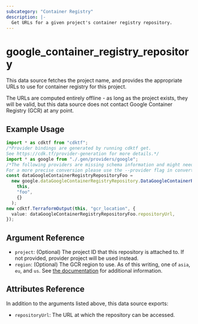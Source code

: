 ```yaml
---
subcategory: "Container Registry"
description: |-
  Get URLs for a given project's container registry repository.
---
```


# google\_container\_registry\_repository

This data source fetches the project name, and provides the appropriate URLs to use for container registry for this project.

The URLs are computed entirely offline - as long as the project exists, they will be valid, but this data source does not contact Google Container Registry (GCR) at any point.

## Example Usage

```typescript
import * as cdktf from "cdktf";
/*Provider bindings are generated by running cdktf get.
See https://cdk.tf/provider-generation for more details.*/
import * as google from "./.gen/providers/google";
/*The following providers are missing schema information and might need manual adjustments to synthesize correctly: google.
For a more precise conversion please use the --provider flag in convert.*/
const dataGoogleContainerRegistryRepositoryFoo =
  new google.dataGoogleContainerRegistryRepository.DataGoogleContainerRegistryRepository(
    this,
    "foo",
    {}
  );
new cdktf.TerraformOutput(this, "gcr_location", {
  value: dataGoogleContainerRegistryRepositoryFoo.repositoryUrl,
});

```

## Argument Reference

* `project`: (Optional) The project ID that this repository is attached to.  If not provided, provider project will be used instead.
* `region`: (Optional) The GCR region to use.  As of this writing, one of `asia`, `eu`, and `us`.  See [the documentation](https://cloud.google.com/container-registry/docs/pushing-and-pulling) for additional information.

## Attributes Reference

In addition to the arguments listed above, this data source exports:

* `repositoryUrl`: The URL at which the repository can be accessed.
